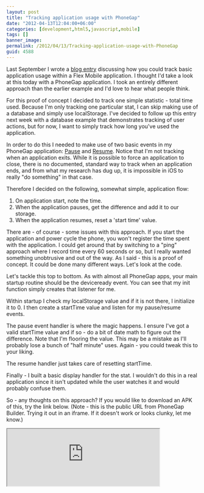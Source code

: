 ```yaml
---
layout: post
title: "Tracking application usage with PhoneGap"
date: "2012-04-13T12:04:00+06:00"
categories: [development,html5,javascript,mobile]
tags: []
banner_image: 
permalink: /2012/04/13/Tracking-application-usage-with-PhoneGap
guid: 4588
---
```


Last September I wrote a <a href="http://www.raymondcamden.com/index.cfm/2011/9/24/Tracking-application-usage-with-Flex-Mobile">blog entry</a> discussing how you could track basic application usage within a Flex Mobile application. I thought I'd take a look at this today with a PhoneGap application. I took an entirely different approach than the earlier example and I'd love to hear what people think.
<!--more-->
<p>

For this proof of concept I decided to track one simple statistic - total time used. Because I'm only tracking one particular stat, I can skip making use of a database and simply use localStorage. I've decided to follow up this entry next week with a database example that demonstrates tracking of user actions, but for now, I want to simply track how long you've used the application.

<p>

In order to do this I needed to make use of two basic events in my PhoneGap application: <a href="http://docs.phonegap.com/en/1.6.0/cordova_events_events.md.html#pause">Pause</a> and <a href="http://docs.phonegap.com/en/1.6.0/cordova_events_events.md.html#resume">Resume</a>. Notice that I'm not tracking when an application exits. While it is possible to force an application to close, there is no documented, standard way to track when an application ends, and from what my research has dug up, it is impossible in iOS to really "do something" in that case. 

<p>

Therefore I decided on the following, somewhat simple, application flow:

<p>

<ol>
<li>On application start, note the time.
<li>When the application pauses, get the difference and add it to our storage.
<li>When the application resumes, reset a 'start time' value.
</ol>

<p>

There are - of course - some issues with this approach. If you start the application and power cycle the phone, you won't register the time spent with the application. I could get around that by switching to a "ping" approach where I record time every 60 seconds or so, but I really wanted something unobtrusive and out of the way. As I said - this is a proof of concept. It could be done many different ways. Let's look at the code.

<p>

<script src="https://gist.github.com/2377854.js?file=index.html"></script>

<p>

Let's tackle this top to bottom. As with almost all PhoneGap apps, your main startup routine should be the deviceready event. You can see that my init function simply creates that listener for me.

<p>

Within startup I check my localStorage value and if it is not there, I initialize it to 0. I then create a startTime value and listen for my pause/resume events.

<p>

The pause event handler is where the magic happens. I ensure I've got a valid startTime value and if so - do a bit of date math to figure out the difference. Note that I'm flooring the value. This may be a mistake as I'll probably lose a bunch of "half minute" uses. Again - you could tweak this to your liking. 

<p>

The resume handler just takes care of resetting startTime.

<p>

Finally - I built a basic display handler for the stat. I wouldn't do this in a real application since it isn't updated while the user watches it and would probably confuse them.

<p>

So - any thoughts on this approach? If you would like to download an APK of this, try the link below. (Note - this is the public URL from PhoneGap Builder. Trying it out in an iframe. If it doesn't work or looks clunky, let me know.)

<p>

<iframe src="https://build.phonegap.com/apps/100674/share" width="400"></iframe>